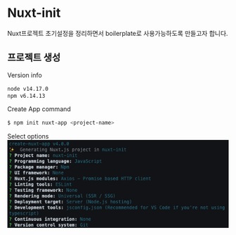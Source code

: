 # Nuxt-init

Nuxt프로젝트 초기설정을 정리하면서 boilerplate로 사용가능하도록 만들고자 합니다.

##  프로젝트 생성

Version info
```
node v14.17.0
npm v6.14.13
```

Create App command
```bash
$ npm init nuxt-app <project-name>
```

Select options
<img src="/assets/images/project-options.png" alt="project options">